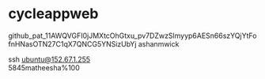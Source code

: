 # cycleappweb
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
ashanmwick

ssh ubuntu@152.67.1.255<br>
5845matheesha%100
